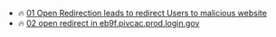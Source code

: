 - 🔥 [01 Open Redirection leads to redirect Users to malicious website](https://hackerone.com/reports/625546)
- 🔥 [02 open redirect in eb9f.pivcac.prod.login.gov](https://hackerone.com/reports/798742)

